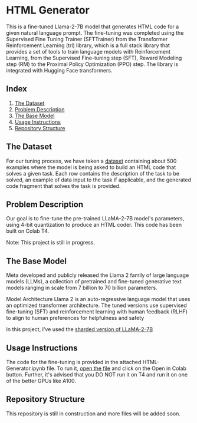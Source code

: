 # HTML Generator

This is a fine-tuned Llama-2-7B model that generates HTML code for a given natural language prompt. The fine-tuning was completed using the Supervised Fine Tuning Trainer (SFTTrainer) from the Transformer Reinforcement Learning (trl) library, which is a full stack library that provides a set of tools to train language models with Reinforcement Learning, from the Supervised Fine-tuning step (SFT), Reward Modeling step (RM) to the Proximal Policy Optimization (PPO) step. The library is integrated with Hugging Face transformers.

## Index
1. [The Dataset](#the-dataset)
2. [Problem Description](#problem-description)
3. [The Base Model](#the-base-model)
4. [Usage Instructions](#run-locally)
6. [Repository Structure](#repository-structure)

## The Dataset
For our tuning process, we have taken a [dataset](https://huggingface.co/datasets/ttbui/html_alpaca) containing about 500 examples where the model is being asked to build an HTML code that solves a given task. Each row contains the description of the task to be solved, an example of data input to the task if applicable, and the generated code fragment that solves the task is provided.

## Problem Description
Our goal is to fine-tune the pre-trained LLaMA-2-7B model's parameters, using 4-bit quantization to produce an HTML coder. This code has been built on Colab T4.

Note: This project is still in progress.

## The Base Model
Meta developed and publicly released the Llama 2 family of large language models (LLMs), a collection of pretrained and fine-tuned generative text models ranging in scale from 7 billion to 70 billion parameters.

Model Architecture Llama 2 is an auto-regressive language model that uses an optimized transformer architecture. The tuned versions use supervised fine-tuning (SFT) and reinforcement learning with human feedback (RLHF) to align to human preferences for helpfulness and safety

In this project, I've used the [sharded version of LLaMA-2-7B](https://huggingface.co/TinyPixel/Llama-2-7B-bf16-sharded)

## Usage Instructions
The code for the fine-tuning is provided in the attached HTML-Generator.ipynb file. To run it, [open the file](https://github.com/ayucd/HTML-Generator/blob/main/HTML_Generator.ipynb) and click on the Open in Colab button. Further, it's advised that you DO NOT run it on T4 and run it on one of the better GPUs like A100. 

## Repository Structure
This repository is still in construction and more files will be added soon.










